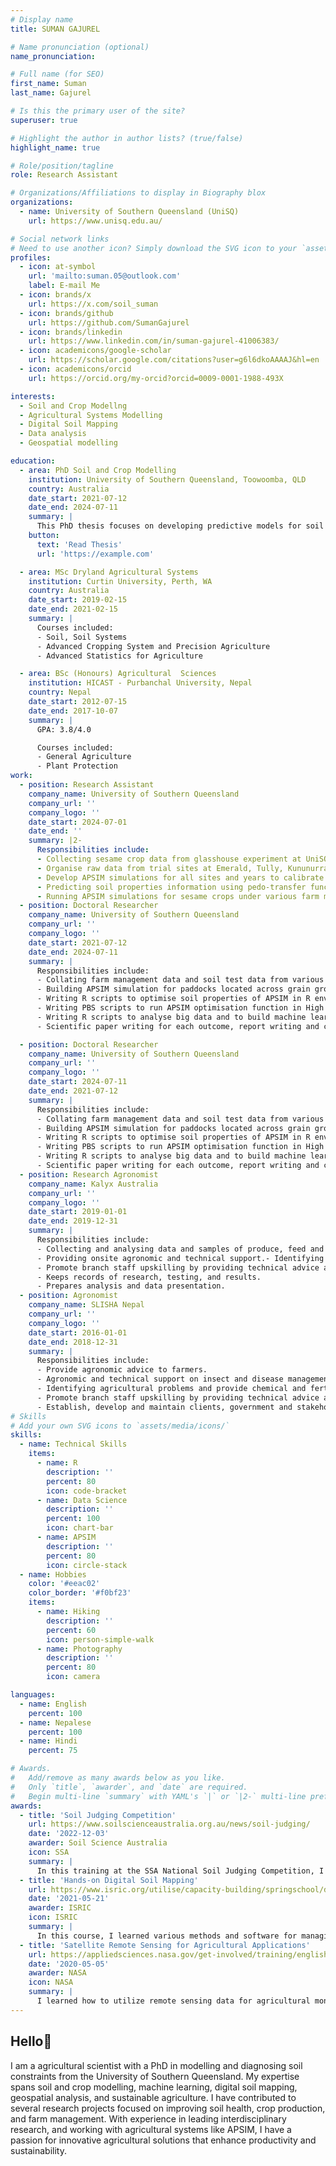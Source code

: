 ```yaml
---
# Display name
title: SUMAN GAJUREL

# Name pronunciation (optional)
name_pronunciation:

# Full name (for SEO)
first_name: Suman
last_name: Gajurel

# Is this the primary user of the site?
superuser: true

# Highlight the author in author lists? (true/false)
highlight_name: true

# Role/position/tagline
role: Research Assistant

# Organizations/Affiliations to display in Biography blox
organizations:
  - name: University of Southern Queensland (UniSQ)
    url: https://www.unisq.edu.au/

# Social network links
# Need to use another icon? Simply download the SVG icon to your `assets/media/icons/` folder.
profiles:
  - icon: at-symbol
    url: 'mailto:suman.05@outlook.com'
    label: E-mail Me
  - icon: brands/x
    url: https://x.com/soil_suman
  - icon: brands/github
    url: https://github.com/SumanGajurel
  - icon: brands/linkedin
    url: https://www.linkedin.com/in/suman-gajurel-41006383/
  - icon: academicons/google-scholar
    url: https://scholar.google.com/citations?user=g6l6dkoAAAAJ&hl=en
  - icon: academicons/orcid
    url: https://orcid.org/my-orcid?orcid=0009-0001-1988-493X

interests:
  - Soil and Crop Modellng
  - Agricultural Systems Modelling
  - Digital Soil Mapping
  - Data analysis
  - Geospatial modelling

education:
  - area: PhD Soil and Crop Modelling
    institution: University of Southern Queensland, Toowoomba, QLD
    country: Australia
    date_start: 2021-07-12
    date_end: 2024-07-11
    summary: |
      This PhD thesis focuses on developing predictive models for soil physical and chemical properties across Australian grain-growing regions. The research first creates a framework using the APSIM model, crop yield data, and farm management information to predict Plant Available Water Capacity (PAWC) with good accuracy. It also applies machine learning models, including Random Forest (RF), Cubist (CU), and others, to predict soil properties like pH, EC, and ESP, with RF proving most effective. The thesis highlights the potential of these models as cost-effective alternatives to traditional lab measurements. Future work emphasizes the need for user-friendly tools to facilitate the practical application of these models.
    button:
      text: 'Read Thesis'
      url: 'https://example.com'

  - area: MSc Dryland Agricultural Systems
    institution: Curtin University, Perth, WA
    country: Australia
    date_start: 2019-02-15
    date_end: 2021-02-15
    summary: |
      Courses included:
      - Soil, Soil Systems
      - Advanced Cropping System and Precision Agriculture
      - Advanced Statistics for Agriculture

  - area: BSc (Honours) Agricultural  Sciences
    institution: HICAST - Purbanchal University, Nepal
    country: Nepal
    date_start: 2012-07-15
    date_end: 2017-10-07
    summary: |
      GPA: 3.8/4.0

      Courses included:
      - General Agriculture
      - Plant Protection
work:
  - position: Research Assistant
    company_name: University of Southern Queensland
    company_url: ''
    company_logo: ''
    date_start: 2024-07-01
    date_end: ''
    summary: |2-
      Responsibilities include:
      - Collecting sesame crop data from glasshouse experiment at UniSQ,
      - Organise raw data from trial sites at Emerald, Tully, Kununurra, and Katherine into a usable format.
      - Develop APSIM simulations for all sites and years to calibrate and validate the sesame crop model.
      - Predicting soil properties information using pedo-transfer functions to feed into APSIM simulation.
      - Running APSIM simulations for sesame crops under various farm management scenarios.
  - position: Doctoral Researcher
    company_name: University of Southern Queensland
    company_url: ''
    company_logo: ''
    date_start: 2021-07-12
    date_end: 2024-07-11
    summary: |
      Responsibilities include:
      - Collating farm management data and soil test data from various sources including government agencies and organise it into a usable format.
      - Building APSIM simulation for paddocks located across grain growing regions.
      - Writing R scripts to optimise soil properties of APSIM in R environment to predict soil hydraulic parameters.
      - Writing PBS scripts to run APSIM optimisation function in High Performance Computing environment.- Extracting environmental and soil properties data from national databases.
      - Writing R scripts to analyse big data and to build machine learning models for multiple soil chemical properties to diagnose chemical constraints.
      - Scientific paper writing for each outcome, report writing and conference presentations.

  - position: Doctoral Researcher
    company_name: University of Southern Queensland
    company_url: ''
    company_logo: ''
    date_start: 2024-07-11
    date_end: 2021-07-12
    summary: |
      Responsibilities include:
      - Collating farm management data and soil test data from various sources including government agencies and organise it into a usable format.
      - Building APSIM simulation for paddocks located across grain growing regions.
      - Writing R scripts to optimise soil properties of APSIM in R environment to predict soil hydraulic parameters.
      - Writing PBS scripts to run APSIM optimisation function in High Performance Computing environment.- Extracting environmental and soil properties data from national databases.
      - Writing R scripts to analyse big data and to build machine learning models for multiple soil chemical properties to diagnose chemical constraints.
      - Scientific paper writing for each outcome, report writing and conference presentations.
  - position: Research Agronomist
    company_name: Kalyx Australia
    company_url: ''
    company_logo: ''
    date_start: 2019-01-01
    date_end: 2019-12-31
    summary: |
      Responsibilities include:
      - Collecting and analysing data and samples of produce, feed and soil from herbicide trials
      - Providing onsite agronomic and technical support.- Identifying agricultural problems and researching procedures and techniques to solve them.
      - Promote branch staff upskilling by providing technical advice and product recommendations.
      - Keeps records of research, testing, and results.
      - Prepares analysis and data presentation.
  - position: Agronomist
    company_name: SLISHA Nepal
    company_url: ''
    company_logo: ''
    date_start: 2016-01-01
    date_end: 2018-12-31
    summary: |
      Responsibilities include:
      - Provide agronomic advice to farmers.
      - Agronomic and technical support on insect and disease management.
      - Identifying agricultural problems and provide chemical and fertiliser recommendation.
      - Promote branch staff upskilling by providing technical advice and product recommendations.
      - Establish, develop and maintain clients, government and stakeholder relations.
# Skills
# Add your own SVG icons to `assets/media/icons/`
skills:
  - name: Technical Skills
    items:
      - name: R
        description: ''
        percent: 80
        icon: code-bracket
      - name: Data Science
        description: ''
        percent: 100
        icon: chart-bar
      - name: APSIM
        description: ''
        percent: 80
        icon: circle-stack
  - name: Hobbies
    color: '#eeac02'
    color_border: '#f0bf23'
    items:
      - name: Hiking
        description: ''
        percent: 60
        icon: person-simple-walk
      - name: Photography
        description: ''
        percent: 80
        icon: camera

languages:
  - name: English
    percent: 100
  - name: Nepalese
    percent: 100
  - name: Hindi
    percent: 75

# Awards.
#   Add/remove as many awards below as you like.
#   Only `title`, `awarder`, and `date` are required.
#   Begin multi-line `summary` with YAML's `|` or `|2-` multi-line prefix and indent 2 spaces below.
awards:
  - title: 'Soil Judging Competition'
    url: https://www.soilscienceaustralia.org.au/news/soil-judging/ 
    date: '2022-12-03'
    awarder: Soil Science Australia
    icon: SSA
    summary: |
      In this training at the SSA National Soil Judging Competition, I studied soil profiles, which deepened my understanding of the variability of soils across different landscapes. This prestigious event also provided a valuable opportunity to connect with fellow early career soil scientists from across Australia. I was able to network with and learn from experienced soil scientists, enhancing my knowledge of soil classification and capability assessment. Overall, the experience was both educational and rewarding.
  - title: 'Hands-on Digital Soil Mapping'
    url: https://www.isric.org/utilise/capacity-building/springschool/dsm-2021
    date: '2021-05-21'
    awarder: ISRIC
    icon: ISRIC
    summary: |
      In this course, I learned various methods and software for managing, analyzing, and mapping soil types and properties using the R environment for statistical computing. The combination of lectures and hands-on computer exercises helped me understand key topics such as geostatistics, machine learning for soil mapping, soil functional mapping, proximal soil sensing, uncertainty quantification, sampling for mapping, and statistical validation. This training enhanced my knowledge of digital soil mapping theory and practice, equipping me to apply these methods to my own datasets. The course was led by experienced pedometricians and soil data analysis specialists, further enriching my learning experience.
  - title: 'Satellite Remote Sensing for Agricultural Applications'
    url: https://appliedsciences.nasa.gov/get-involved/training/english/arset-satellite-remote-sensing-agricultural-applications
    date: '2020-05-05'
    awarder: NASA
    icon: NASA
    summary: |
      I learned how to utilize remote sensing data for agricultural monitoring, particularly focusing on drought and crop assessment. The webinar equipped participants with the knowledge to evaluate regions of the world where agricultural productivity is above or below long-term trends, thereby informing decisions related to market stability..
---
```


## Hello👋

I am  a agricultural scientist with a PhD in modelling and diagnosing soil constraints from the University of Southern Queensland. My expertise spans soil and crop modelling, machine learning, digital soil mapping, geospatial analysis, and sustainable agriculture. I have contributed to several research projects focused on improving soil health, crop production, and farm management. With experience in leading interdisciplinary research, and working with agricultural systems like APSIM, I have a passion for innovative agricultural solutions that enhance productivity and sustainability.
